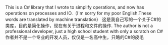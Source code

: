 This is a C# library that I wrote to simplify operations, and now has operations on processes and IO.（I'm sorry for my poor English.These words are translated by machine translation）
这是我自己写的一个关于C#的类库，目的是简化操作，现在有关于进程和文件的操作.
The author is not a professional developer, just a high school student with only a scratch on C#
作者并不是一个专业的开发人员，仅仅是一名高中生，只略的C#的皮毛
